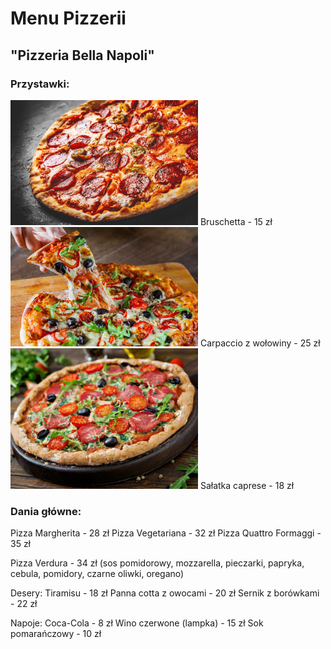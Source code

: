 # Menu Pizzerii 
## "Pizzeria Bella Napoli"

### Przystawki:

<img src="zdjęcia-picek/2.jpg" width=300>
Bruschetta - 15 zł
<img src="zdjęcia-picek/3.jpg" width=300>
Carpaccio z wołowiny - 25 zł
<img src="zdjęcia-picek/4.jpg" width=300>
Sałatka caprese - 18 zł

### Dania główne:
Pizza Margherita - 28 zł
Pizza Vegetariana - 32 zł
Pizza Quattro Formaggi - 35 zł

Pizza Verdura - 34 zł (sos pomidorowy, mozzarella, pieczarki, papryka, cebula, pomidory, czarne oliwki, oregano)

Desery:
Tiramisu - 18 zł
Panna cotta z owocami - 20 zł
Sernik z borówkami - 22 zł

Napoje:
Coca-Cola - 8 zł
Wino czerwone (lampka) - 15 zł
Sok pomarańczowy - 10 zł
